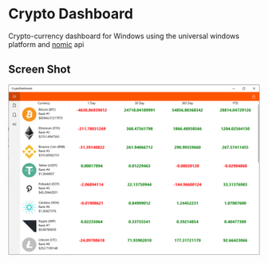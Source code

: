 # Crypto Dashboard

Crypto-currency dashboard for Windows using the universal windows platform and [nomic](https://nomics.com/) api

## Screen Shot

![dashboard.png](dashboard.png "Dashboard Image")